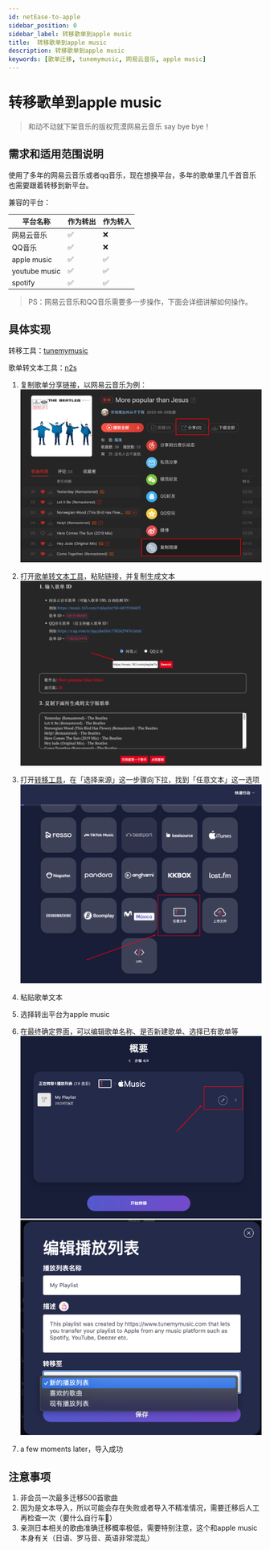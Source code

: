 ```yaml
---
id: netEase-to-apple
sidebar_position: 0
sidebar_label: 转移歌单到apple music
title:  转移歌单到apple music
description: 转移歌单到apple music
keywords: [歌单迁移, tunemymusic, 网易云音乐, apple music]
---
```


# 转移歌单到apple music

> 和动不动就下架音乐的版权荒漠网易云音乐 say bye bye！

## 需求和适用范围说明

使用了多年的网易云音乐或者qq音乐，现在想换平台，多年的歌单里几千首音乐也需要跟着转移到新平台。

兼容的平台：

| 平台名称          | 作为转出 | 作为转入 |
|---------------|------|------|
| 网易云音乐         | ✅    | ❌    |      
| QQ音乐          | ✅    | ❌    |     
| apple music   | ✅    | ✅    |     
| youtube music | ✅    | ✅    |     
| spotify       | ✅    | ✅    |     
 
> PS：网易云音乐和QQ音乐需要多一步操作，下面会详细讲解如何操作。

## 具体实现

转移工具：[tunemymusic](https://www.tunemymusic.com/)

歌单转文本工具：[n2s](https://yyrcd.com/n2s/)

1. 复制歌单分享链接，以网易云音乐为例：
![img.png](images/Untitled.png)

2. 打开[歌单转文本工具](https://yyrcd.com/n2s/)，粘贴链接，并复制生成文本
![img_1.png](images/Untitled_1.png)
3. 打开[转移工具](https://www.tunemymusic.com/)，在「选择来源」这一步骤向下拉，找到「任意文本」这一选项
![img_2.png](images/Untitled_2.png)
4. 粘贴歌单文本
5. 选择转出平台为apple music
6. 在最终确定界面，可以编辑歌单名称、是否新建歌单、选择已有歌单等
![img_3.png](images/Untitled_3.png)
![img_4.png](images/Untitled_4.png)

7. a few moments later，导入成功

## 注意事项
1. 非会员一次最多迁移500首歌曲
2. 因为是文本导入，所以可能会存在失败或者导入不精准情况，需要迁移后人工再检查一次（要什么自行车🚴）
3. 亲测日本相关的歌曲准确迁移概率极低，需要特别注意，这个和apple music本身有关（日语、罗马音、英语非常混乱）



